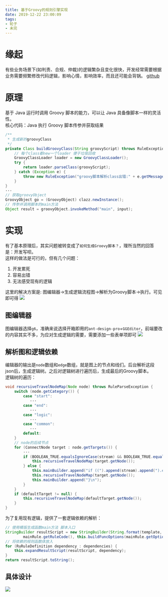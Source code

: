 ```yaml
---
title: 基于Groovy的规则引擎实现
date: 2019-12-22 23:00:09
tags:
- 轮子
- 未完
---
```


# 缘起
有些业务场景下(如判责、合规、仲裁)的逻辑繁杂且变化很快，开发经常需要根据业务需要频繁修改代码逻辑，影响心情，影响效率，而且还可能会背锅。 [github](https://github.com/jimuyang/rule-pile)

# 原理
基于 Java 运行时调用 Groovy 脚本的能力，可以让 Java 具备像脚本一样的灵活性。  
核心代码：Java 执行 Groovy 脚本传参并获取结果
```java
/**
 * 生成新的groovyClass
 */
private Class buildGroovyClass(String groovyScript) throws RuleException {
    // 每个class都new一个loader 便于垃圾回收
    GroovyClassLoader loader = new GroovyClassLoader();
    try {
        return loader.parseClass(groovyScript);
    } catch (Exception e) {
        throw new RuleException("groovy脚本解析class出错:" + e.getMessage());
    }
}
···
// 获取groovyObject
GroovyObject go = (GroovyObject) clazz.newInstance();
// 传参并调用脚本的main方法 
Object result = groovyObject.invokeMethod("main", input);
```

# 实现
有了基本原理后，其实问题被转变成了``如何生成Groovy脚本？``，理所当然的回答是：开发写呗。  
这样的做法是可行的，但有几个问题：
1. 开发累死
2. 容易出错
3. 无法感受现有的逻辑  

这里的解决方案是: 图编辑器->生成逻辑流程图->解析为Groovy脚本->执行。可见即可得
![](/blog/images/rulepile/flow2.jpg)

## 图编辑器
图编辑器选择`g6`，准确来说选择开箱即用的`ant-design-pro`+`GGEditor`，前端要改的内容其实不多，为应对生成逻辑的需要，需要添加一些表单项即可
![](/blog/images/rulepile/flow3.jpg)

## 解析图和逻辑依赖
编辑器的输出是`node`数组和`edge`数组，就是图上的节点和线们。后台解析这段json后，生成逻辑树。之后对逻辑树进行遍历后，生成最后的Groovy脚本。  
逻辑树的遍历：
```java
void recursiveTravelNodeMap(Node node) throws RuleParseException {
    switch (node.getCategory()) {
        case "start":
           ···
        case "end":
           ···
        case "logic":
           ···
        case "common":
           ···
        default:
    }
    // node的后续节点
    for (ConnectNode target : node.getTargets()) {
        ···
        if (BOOLEAN_TRUE.equalsIgnoreCase(stream) && BOOLEAN_TRUE.equalsIgnoreCase(valve)) {
            this.recursiveTravelNodeMap(target.getNode());
        } else {
            this.mainBuilder.append("if ((").append(stream).append(").equals(").append(valve).append(")) {");
            this.recursiveTravelNodeMap(target.getNode());
            this.mainBuilder.append("}\n");
        }
    }
    if (defaultTarget != null) {
        this.recursiveTravelNodeMap(defaultTarget.getNode());
    }
}
```
为了复用现有逻辑，提供了一套逻辑依赖的解析：
```java
// 使用模版生成函数main方法 脚本入口
StringBuilder resultScript = new StringBuilder(String.format(template,
        mainRule.getRuleCode(), this.buildFuncOptions(mainRule.getOptions(), true)));
// 将依赖的规则函数体放入
for (RuRuleDefinition dependency : dependencies) {
    this.expandResultScript(resultScript, dependency);
}
return resultScript.toString();
```

## 具体设计
![](/blog/images/rulepile/er.jpg)
